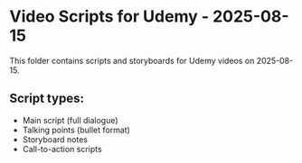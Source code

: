 # Video Scripts for Udemy - 2025-08-15

This folder contains scripts and storyboards for Udemy videos on 2025-08-15.

## Script types:
- Main script (full dialogue)
- Talking points (bullet format)
- Storyboard notes
- Call-to-action scripts

